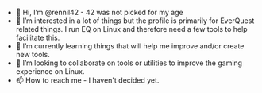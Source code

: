 - 👋 Hi, I’m @rennil42 - 42 was not picked for my age
- 👀 I’m interested in a lot of things but the profile is primarily for EverQuest related things. I run EQ on Linux and therefore need a few tools to help facilitate this.
- 🌱 I’m currently learning things that will help me improve and/or create new tools.
- 💞️ I’m looking to collaborate on tools or utilities to improve the gaming experience on Linux.
- 📫 How to reach me - I haven't decided yet.
<!---
rennil42/rennil42 is a ✨ special ✨ repository because its `README.md` (this file) appears on your GitHub profile.
You can click the Preview link to take a look at your changes.
--->
